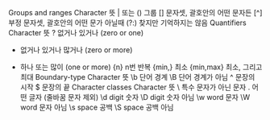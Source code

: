 Groups and ranges
Character 뜻
| 또는
() 그룹
[] 문자셋, 괄호안의 어떤 문자든
[^] 부정 문자셋, 괄호안의 어떤 문가 아닐때
(?:) 찾지만 기억하지는 않음
Quantifiers
Character 뜻
? 없거나 있거나 (zero or one)

- 없거나 있거나 많거나 (zero or more)

* 하나 또는 많이 (one or more)
  {n} n번 반복
  {min,} 최소
  {min,max} 최소, 그리고 최대
  Boundary-type
  Character 뜻
  \b 단어 경계
  \B 단어 경계가 아님
  ^ 문장의 시작
  $ 문장의 끝
  Character classes
  Character 뜻
  \ 특수 문자가 아닌 문자
  . 어떤 글자 (줄바꿈 문자 제외)
  \d digit 숫자
  \D digit 숫자 아님
  \w word 문자
  \W word 문자 아님
  \s space 공백
  \S space 공백 아님
